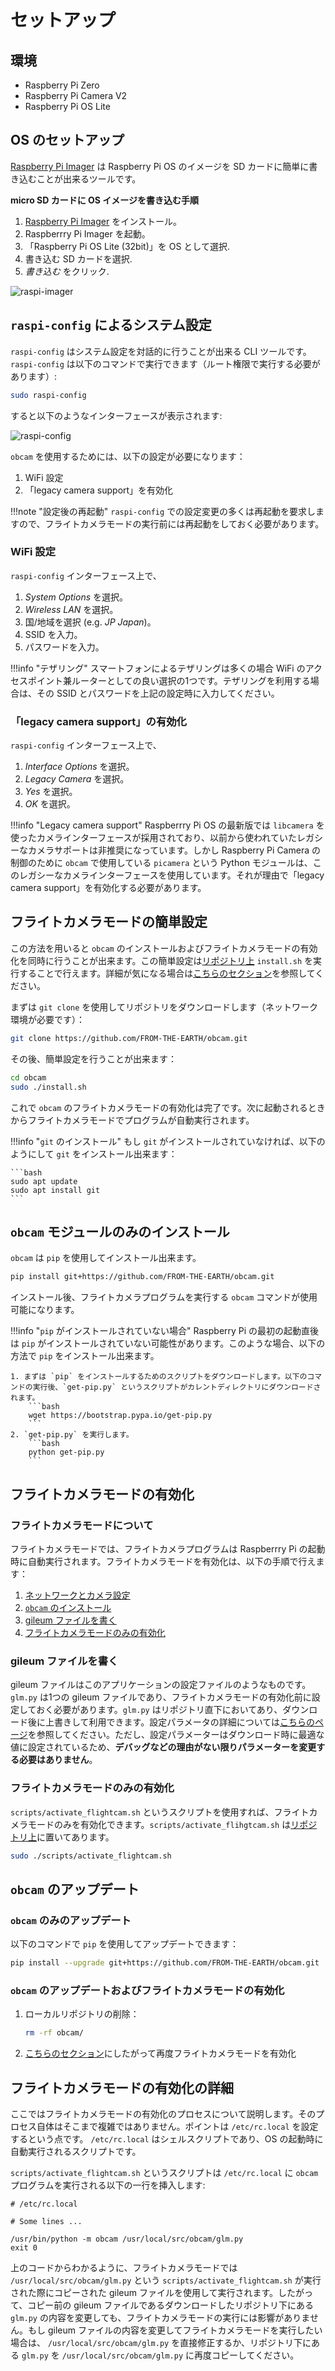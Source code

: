 # セットアップ

## 環境

- Raspberry Pi Zero
- Raspberry Pi Camera V2
- Raspberry Pi OS Lite

## OS のセットアップ

[Raspberry Pi Imager](https://www.raspberrypi.com/software/) は Raspberry Pi OS のイメージを SD カードに簡単に書き込むことが出来るツールです。

**micro SD カードに OS イメージを書き込む手順**

1. [Raspberry Pi Imager](https://www.raspberrypi.com/software/) をインストール。
2. Raspberrry Pi Imager を起動。
3. 「Raspberry Pi OS Lite (32bit)」を OS として選択.
4. 書き込む SD カードを選択.
5. *書き込む* をクリック.

![raspi-imager](./res/raspi-imager.gif)

## `raspi-config` によるシステム設定

`raspi-config` はシステム設定を対話的に行うことが出来る CLI ツールです。 `raspi-config` は以下のコマンドで実行できます（ルート権限で実行する必要があります）:

```bash
sudo raspi-config
```

すると以下のようなインターフェースが表示されます:

![raspi-config](./res/raspi-config.png)

`obcam` を使用するためには、以下の設定が必要になります：

1. WiFi 設定
2. 「legacy camera support」を有効化

!!!note "設定後の再起動"
    `raspi-config` での設定変更の多くは再起動を要求しますので、フライトカメラモードの実行前には再起動をしておく必要があります。

### WiFi 設定

`raspi-config` インターフェース上で、

1. *System Options* を選択。
2. *Wireless LAN* を選択。
3. 国/地域を選択 (e.g. *JP Japan*)。
4. SSID を入力。
5. パスワードを入力。

!!!info "テザリング"
    スマートフォンによるテザリングは多くの場合 WiFi のアクセスポイント兼ルーターとしての良い選択の1つです。テザリングを利用する場合は、その SSID とパスワードを上記の設定時に入力してください。

### 「legacy camera support」の有効化

`raspi-config` インターフェース上で、

1. *Interface Options* を選択。
2. *Legacy Camera* を選択。
3. *Yes* を選択。
4. *OK* を選択。

!!!info "Legacy camera support"
    Raspberrry Pi OS の最新版では `libcamera` を使ったカメラインターフェースが採用されており、以前から使われていたレガシーなカメラサポートは非推奨になっています。しかし Raspberry Pi Camera の制御のために `obcam` で使用している `picamera` という Python モジュールは、このレガシーなカメラインターフェースを使用しています。それが理由で「legacy camera support」を有効化する必要があります。

## フライトカメラモードの簡単設定

この方法を用いると `obcam` のインストールおよびフライトカメラモードの有効化を同時に行うことが出来ます。この簡単設定は[リポジトリ上](https://github.com/FROM-THE-EARTH/obcam/blob/main/install.sh) `install.sh` を実行することで行えます。詳細が気になる場合は[こちらのセクション](#_7)を参照してください。

まずは `git clone` を使用してリポジトリをダウンロードします（ネットワーク環境が必要です）：

```bash
git clone https://github.com/FROM-THE-EARTH/obcam.git
```

その後、簡単設定を行うことが出来ます：

```bash
cd obcam
sudo ./install.sh
```

これで `obcam` のフライトカメラモードの有効化は完了です。次に起動されるときからフライトカメラモードでプログラムが自動実行されます。

!!!info "`git` のインストール"
    もし `git` がインストールされていなければ、以下のようにして `git` をインストール出来ます：

    ```bash
    sudo apt update
    sudo apt install git
    ```

## `obcam` モジュールのみのインストール

`obcam` は `pip` を使用してインストール出来ます。

```bash
pip install git+https://github.com/FROM-THE-EARTH/obcam.git
```

インストール後、フライトカメラプログラムを実行する `obcam` コマンドが使用可能になります。

!!!info "`pip` がインストールされていない場合"
    Raspberry Pi の最初の起動直後は `pip` がインストールされていない可能性があります。このような場合、以下の方法で `pip` をインストール出来ます。

    1. まずは `pip` をインストールするためのスクリプトをダウンロードします。以下のコマンドの実行後、`get-pip.py` というスクリプトがカレントディレクトリにダウンロードされます。
        ```bash
        wget https://bootstrap.pypa.io/get-pip.py
        ```
    2. `get-pip.py` を実行します。
        ```bash
        python get-pip.py
        ```

## フライトカメラモードの有効化

### フライトカメラモードについて

フライトカメラモードでは、フライトカメラプログラムは Raspberrry Pi の起動時に自動実行されます。フライトカメラモードを有効化は、以下の手順で行えます：

1. [ネットワークとカメラ設定](#raspi-config)
2. [`obcam` のインストール](#obcam)
3. [gileum ファイルを書く](#gileum)
4. [フライトカメラモードのみの有効化](#_6)

### gileum ファイルを書く

gileum ファイルはこのアプリケーションの設定ファイルのようなものです。`glm.py` は1つの gileum ファイルであり、フライトカメラモードの有効化前に設定しておく必要があります。`glm.py` はリポジトリ直下においてあり、ダウンロード後に上書きして利用できます。設定パラメータの詳細については[こちらのページ](./setting.md)を参照してください。ただし、設定パラメーターはダウンロード時に最適な値に設定されているため、**デバッグなどの理由がない限りパラメーターを変更する必要はありません**。

### フライトカメラモードのみの有効化

`scripts/activate_flightcam.sh` というスクリプトを使用すれば、フライトカメラモードのみを有効化できます。`scripts/activate_flihgtcam.sh` は[リポジトリ上](https://github.com/FROM-THE-EARTH/obcam/blob/main/scripts/activate_flightcam.sh)に置いてあります。

```bash
sudo ./scripts/activate_flightcam.sh
```

## `obcam` のアップデート

### `obcam` のみのアップデート

以下のコマンドで `pip` を使用してアップデートできます：

```bash
pip install --upgrade git+https://github.com/FROM-THE-EARTH/obcam.git
```

### `obcam` のアップデートおよびフライトカメラモードの有効化

1. ローカルリポジトリの削除：
    ```bash
    rm -rf obcam/
    ```
2. [こちらのセクション](#_3)にしたがって再度フライトカメラモードを有効化

## フライトカメラモードの有効化の詳細

ここではフライトカメラモードの有効化のプロセスについて説明します。そのプロセス自体はそこまで複雑ではありません。ポイントは `/etc/rc.local` を設定するという点です。 `/etc/rc.local` はシェルスクリプトであり、OS の起動時に自動実行されるスクリプトです。

`scripts/activate_flightcam.sh` というスクリプトは `/etc/rc.local` に `obcam` プログラムを実行される以下の一行を挿入します:

```
# /etc/rc.local

# Some lines ...

/usr/bin/python -m obcam /usr/local/src/obcam/glm.py
exit 0
```

上のコードからわかるように、フライトカメラモードでは `/usr/local/src/obcam/glm.py` という `scripts/activate_flightcam.sh` が実行された際にコピーされた gileum ファイルを使用して実行されます。したがって、コピー前の gileum ファイルであるダウンロードしたリポジトリ下にある `glm.py` の内容を変更しても、フライトカメラモードの実行には影響がありません。もし gileum ファイルの内容を変更してフライトカメラモードを実行したい場合は、 `/usr/local/src/obcam/glm.py` を直接修正するか、リポジトリ下にある `glm.py` を `/usr/local/src/obcam/glm.py` に再度コピーしてください。
